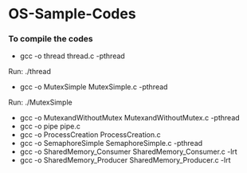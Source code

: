 # OS-Sample-Codes
### To compile the codes

- gcc -o thread thread.c -pthread

Run: ./thread

- gcc -o MutexSimple MutexSimple.c -pthread

Run:  ./MutexSimple

- gcc -o MutexandWithoutMutex MutexandWithoutMutex.c -pthread
- gcc -o pipe pipe.c
- gcc -o ProcessCreation ProcessCreation.c
- gcc -o SemaphoreSimple SemaphoreSimple.c -pthread
- gcc -o SharedMemory_Consumer SharedMemory_Consumer.c -lrt
- gcc -o SharedMemory_Producer SharedMemory_Producer.c -lrt

